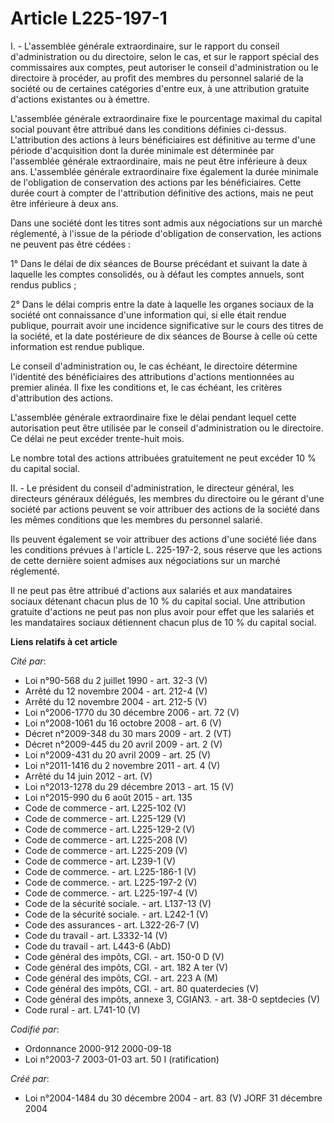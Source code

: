 # Article L225-197-1

I. - L'assemblée générale extraordinaire, sur le rapport du conseil d'administration ou du directoire, selon le cas, et sur
le rapport spécial des commissaires aux comptes, peut autoriser le conseil d'administration ou le directoire à procéder, au
profit des membres du personnel salarié de la société ou de certaines catégories d'entre eux, à une attribution gratuite
d'actions existantes ou à émettre.

L'assemblée générale extraordinaire fixe le pourcentage maximal du capital social pouvant être attribué dans les conditions
définies ci-dessus. L'attribution des actions à leurs bénéficiaires est définitive au terme d'une période d'acquisition dont
la durée minimale est déterminée par l'assemblée générale extraordinaire, mais ne peut être inférieure à deux ans.
L'assemblée générale extraordinaire fixe également la durée minimale de l'obligation de conservation des actions par les
bénéficiaires. Cette durée court à compter de l'attribution définitive des actions, mais ne peut être inférieure à deux ans.

Dans une société dont les titres sont admis aux négociations sur un marché réglementé, à l'issue de la période d'obligation
de conservation, les actions ne peuvent pas être cédées :

1° Dans le délai de dix séances de Bourse précédant et suivant la date à laquelle les comptes consolidés, ou à défaut les
comptes annuels, sont rendus publics ;

2° Dans le délai compris entre la date à laquelle les organes sociaux de la société ont connaissance d'une information qui,
si elle était rendue publique, pourrait avoir une incidence significative sur le cours des titres de la société, et la date
postérieure de dix séances de Bourse à celle où cette information est rendue publique.

Le conseil d'administration ou, le cas échéant, le directoire détermine l'identité des bénéficiaires des attributions
d'actions mentionnées au premier alinéa. Il fixe les conditions et, le cas échéant, les critères d'attribution des actions.

L'assemblée générale extraordinaire fixe le délai pendant lequel cette autorisation peut être utilisée par le conseil
d'administration ou le directoire. Ce délai ne peut excéder trente-huit mois.

Le nombre total des actions attribuées gratuitement ne peut excéder 10 % du capital social.

II. - Le président du conseil d'administration, le directeur général, les directeurs généraux délégués, les membres du
directoire ou le gérant d'une société par actions peuvent se voir attribuer des actions de la société dans les mêmes
conditions que les membres du personnel salarié.

Ils peuvent également se voir attribuer des actions d'une société liée dans les conditions prévues à l'article L. 225-197-2,
sous réserve que les actions de cette dernière soient admises aux négociations sur un marché réglementé.

Il ne peut pas être attribué d'actions aux salariés et aux mandataires sociaux détenant chacun plus de 10 % du capital
social. Une attribution gratuite d'actions ne peut pas non plus avoir pour effet que les salariés et les mandataires sociaux
détiennent chacun plus de 10 % du capital social.

**Liens relatifs à cet article**

_Cité par_:

  - Loi n°90-568 du 2 juillet 1990 - art. 32-3 (V)
  - Arrêté du 12 novembre 2004 - art. 212-4 (V)
  - Arrêté du 12 novembre 2004 - art. 212-5 (V)
  - Loi n°2006-1770 du 30 décembre 2006 - art. 72 (V)
  - Loi n°2008-1061 du 16 octobre 2008 - art. 6 (V)
  - Décret n°2009-348 du 30 mars 2009 - art. 2 (VT)
  - Décret n°2009-445 du 20 avril 2009 - art. 2 (V)
  - Loi n°2009-431 du 20 avril 2009 - art. 25 (V)
  - Loi n°2011-1416 du 2 novembre 2011 - art. 4 (V)
  - Arrêté du 14 juin 2012 - art. (V)
  - Loi n°2013-1278 du 29 décembre 2013 - art. 15 (V)
  - Loi n°2015-990 du 6 août 2015 - art. 135
  - Code de commerce - art. L225-102 (V)
  - Code de commerce - art. L225-129 (V)
  - Code de commerce - art. L225-129-2 (V)
  - Code de commerce - art. L225-208 (V)
  - Code de commerce - art. L225-209 (V)
  - Code de commerce - art. L239-1 (V)
  - Code de commerce. - art. L225-186-1 (V)
  - Code de commerce. - art. L225-197-2 (V)
  - Code de commerce. - art. L225-197-4 (V)
  - Code de la sécurité sociale. - art. L137-13 (V)
  - Code de la sécurité sociale. - art. L242-1 (V)
  - Code des assurances - art. L322-26-7 (V)
  - Code du travail - art. L3332-14 (V)
  - Code du travail - art. L443-6 (AbD)
  - Code général des impôts, CGI. - art. 150-0 D (V)
  - Code général des impôts, CGI. - art. 182 A ter (V)
  - Code général des impôts, CGI. - art. 223 A (M)
  - Code général des impôts, CGI. - art. 80 quaterdecies (V)
  - Code général des impôts, annexe 3, CGIAN3. - art. 38-0 septdecies (V)
  - Code rural - art. L741-10 (V)

_Codifié par_:

  - Ordonnance 2000-912 2000-09-18
  - Loi n°2003-7 2003-01-03 art. 50 I (ratification)

_Créé par_:

  - Loi n°2004-1484 du 30 décembre 2004 - art. 83 (V) JORF 31 décembre 2004
